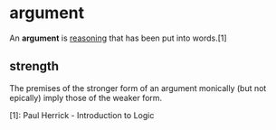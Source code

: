 # argument

An **argument** is [reasoning](/logic/reasoning.md) that has been put into
words.[1]

## strength

The premises of the stronger form of an argument monically (but not epically)
imply those of the weaker form.

[1]: Paul Herrick - Introduction to Logic
